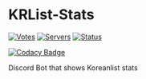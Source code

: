 # KRList-Stats

[![Votes](https://koreanbots.dev/api/widget/bots/votes/856935856617816124.svg?style=classic)](https://koreanbots.dev/bots/856935856617816124)
[![Servers](https://koreanbots.dev/api/widget/bots/servers/856935856617816124.svg?style=classic)](https://koreanbots.dev/bots/856935856617816124)
[![Status](https://koreanbots.dev/api/widget/bots/status/856935856617816124.svg?style=classic)](https://koreanbots.dev/bots/856935856617816124)

[![Codacy Badge](https://app.codacy.com/project/badge/Grade/4e9a164a808e40ccad0ccc21f850e45a)](https://www.codacy.com/gh/despenser08/KRList-Stats/dashboard?utm_source=github.com&utm_medium=referral&utm_content=despenser08/KRList-Stats&utm_campaign=Badge_Grade)

Discord Bot that shows Koreanlist stats

